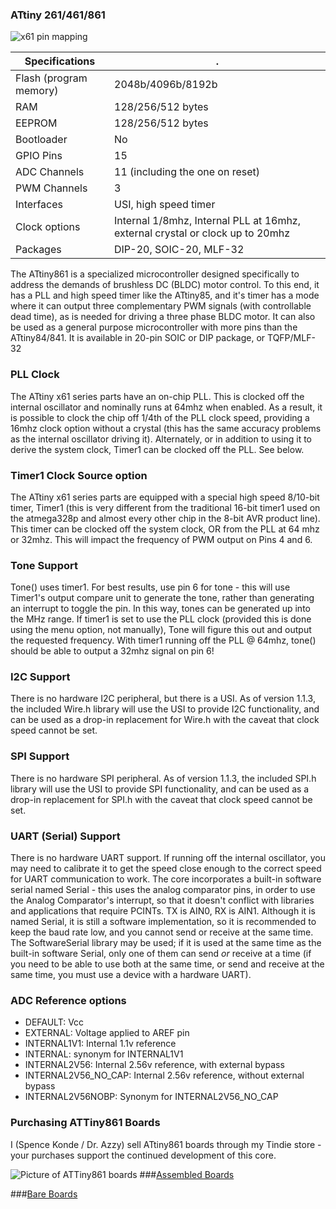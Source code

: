 
### ATtiny 261/461/861
![x61 pin mapping](http://drazzy.com/e/img/PinoutT861a.jpg "Arduino Pin Mapping for ATtiny x61 series")

Specifications |  .
------------ | -------------
Flash (program memory)   | 2048b/4096b/8192b
RAM  | 128/256/512 bytes
EEPROM | 128/256/512 bytes
Bootloader | No
GPIO Pins | 15
ADC Channels | 11 (including the one on reset)
PWM Channels | 3
Interfaces | USI, high speed timer
Clock options | Internal 1/8mhz, Internal PLL at 16mhz, external crystal or clock up to 20mhz
Packages | DIP-20, SOIC-20, MLF-32

The ATtiny861 is a specialized microcontroller designed specifically to address the demands of brushless DC (BLDC) motor control. To this end, it has a PLL and high speed timer like the ATtiny85, and it's timer has a mode where it can output three complementary PWM signals (with controllable dead time), as is needed for driving a three phase BLDC motor. It can also be used as a general purpose microcontroller with more pins than the ATtiny84/841. It is available in 20-pin SOIC or DIP package, or TQFP/MLF-32 

### PLL Clock
The ATtiny x61 series parts have an on-chip PLL. This is clocked off the internal oscillator and nominally runs at 64mhz when enabled. As a result, it is possible to clock the chip off 1/4th of the PLL clock speed, providing a 16mhz clock option without a crystal (this has the same accuracy problems as the internal oscillator driving it). Alternately, or in addition to using it to derive the system clock, Timer1 can be clocked off the PLL. See below.

### Timer1 Clock Source option
The ATtiny x61 series parts are equipped with a special high speed 8/10-bit timer, Timer1 (this is very different from the traditional 16-bit timer1 used on the atmega328p and almost every other chip in the 8-bit AVR product line). This timer can be clocked off the system clock, OR from the PLL at 64 mhz or 32mhz. This will impact the frequency of PWM output on Pins 4 and 6. 

### Tone Support
Tone() uses timer1. For best results, use pin 6 for tone - this will use Timer1's output compare unit to generate the tone, rather than generating an interrupt to toggle the pin. In this way, tones can be generated up into the MHz range. If timer1 is set to use the PLL clock (provided this is done using the menu option, not manually), Tone will figure this out and output the requested frequency. With timer1 running off the PLL @ 64mhz, tone() should be able to output a 32mhz signal on pin 6!

### I2C Support
There is no hardware I2C peripheral, but there is a USI. As of version 1.1.3, the included Wire.h library will use the USI to provide I2C functionality, and can be used as a drop-in replacement for Wire.h with the caveat that clock speed cannot be set. 

### SPI Support
There is no hardware SPI peripheral. As of version 1.1.3, the included SPI.h library will use the USI to provide SPI functionality, and can be used as a drop-in replacement for SPI.h with the caveat that clock speed cannot be set. 

### UART (Serial) Support
There is no hardware UART support. If running off the internal oscillator, you may need to calibrate it to get the speed close enough to the correct speed for UART communication to work. The core incorporates a built-in software serial named Serial - this uses the analog comparator pins, in order to use the Analog Comparator's interrupt, so that it doesn't conflict with libraries and applications that require PCINTs.  TX is AIN0, RX is AIN1. Although it is named Serial, it is still a software implementation, so it is recommended to keep the baud rate low, and you cannot send or receive at the same time. The SoftwareSerial library may be used; if it is used at the same time as the built-in software Serial, only one of them can send *or* receive at a time (if you need to be able to use both at the same time, or send and receive at the same time, you must use a device with a hardware UART). 

### ADC Reference options
* DEFAULT: Vcc
* EXTERNAL: Voltage applied to AREF pin
* INTERNAL1V1: Internal 1.1v reference
* INTERNAL: synonym for INTERNAL1V1
* INTERNAL2V56: Internal 2.56v reference, with external bypass
* INTERNAL2V56_NO_CAP: Internal 2.56v reference, without external bypass
* INTERNAL2V56NOBP: Synonym for INTERNAL2V56_NO_CAP

### Purchasing ATTiny861 Boards
I (Spence Konde / Dr. Azzy) sell ATtiny861 boards through my Tindie store - your purchases support the continued development of this core. 

![Picture of ATTiny861 boards](https://d3s5r33r268y59.cloudfront.net/77443/products/thumbs/2016-04-15T05:26:46.803Z-AZB61_Asy.png.855x570_q85_pad_rcrop.jpg)
###[Assembled Boards](https://www.tindie.com/products/DrAzzy/attiny-861-or-167-development-board-assembled/)

###[Bare Boards](https://www.tindie.com/products/DrAzzy/attiny-16787861461261-breakout-bare-board/)
